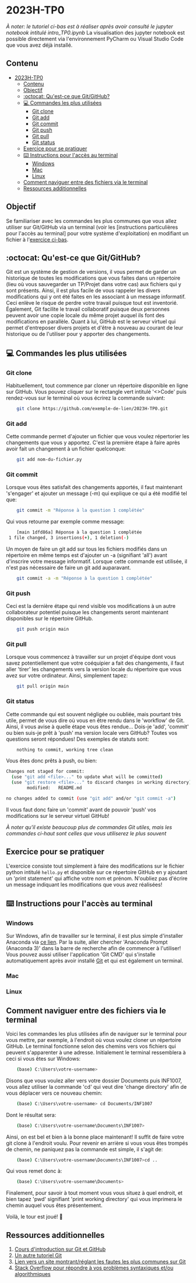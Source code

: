 # 2023H-TP0

*À noter: le tutoriel ci-bas est à réaliser après avoir consulté le jupyter notebook intitulé intro_TP0.ipynb*
La visualisation des jupyter notebook est possible directement via l'environnement PyCharm ou Visual Studio Code que vous avez déjà installé.

## Contenu
- [2023H-TP0](#2023h-tp0)
  - [Contenu](#contenu)
  - [Objectif](#objectif)
  - [:octocat: Qu'est-ce que Git/GitHub?](#octocat-quest-ce-que-gitgithub)
  - [:computer: Commandes les plus utilisées](#computer-commandes-les-plus-utilisées)
    - [Git clone](#git-clone)
    - [Git add](#git-add)
    - [Git commit](#git-commit)
    - [Git push](#git-push)
    - [Git pull](#git-pull)
    - [Git status](#git-status)
  - [Exercice pour se pratiquer](#exercice-pour-se-pratiquer)
  - [:keyboard: Instructions pour l'accès au terminal](#keyboard-instructions-pour-laccès-au-terminal)
    - [Windows](#windows)
    - [Mac](#mac)
    - [Linux](#linux)
  - [Comment naviguer entre des fichiers via le terminal](#comment-naviguer-entre-des-fichiers-via-le-terminal)
  - [Ressources additionnelles](#ressources-additionnelles)

## Objectif
Se familiariser avec les commandes les plus communes que vous allez utiliser sur Git/GitHub via un terminal (voir les [instructions particulières pour l'accès au terminal] pour votre système d'exploitation) en modifiant un fichier à l'[exercice ci-bas](#exercice-pour-se-pratiquer).

## :octocat: Qu'est-ce que Git/GitHub?
Git est un système de gestion de versions, il vous permet de garder un historique de toutes les modifications que vous faites dans un répertoire (lieu où vous sauvegarder un TP/Projet dans votre cas) aux fichiers qui y sont présents. Ainsi, il est plus facile de vous rappeler les divers modifications qui y ont été faites en les associant à un message informatif. Ceci enlève le risque de perdre votre travail puisque tout est inventorié. Également, Git facilite le travail collaboratif puisque deux personnes peuvent avoir une copie locale du même projet auquel ils font des modifications en parallèle. Quant à lui, GitHub est le serveur virtuel qui permet d'entreposer divers projets et d'être à nouveau au courant de leur historique ou de l'utiliser pour y apporter des changements. 

## :computer: Commandes les plus utilisées

### Git clone
Habituellement, tout commence par cloner un répertoire disponible en ligne sur GitHub. Vous pouvez cliquer sur le rectangle vert intitulé '<>Code' puis rendez-vous sur le terminal où vous écrirez la commande suivant:
```bash
    git clone https://github.com/exemple-de-lien/2023H-TP0.git
```
### Git add
Cette commande permet d'ajouter un fichier que vous voulez répertorier les changements que vous y apportez. C'est la première étape à faire après avoir fait un changement à un fichier quelconque:
```bash
    git add nom-du-fichier.py
```
### Git commit
Lorsque vous êtes satisfait des changements apportés, il faut maintenant 's'engager' et ajouter un message (-m) qui explique ce qui a été modifié tel que:
```bash
    git commit -m "Réponse à la question 1 complétée"
```
Qui vous retourne par exemple comme message:
```bash
    [main 1dfd86a] Réponse à la question 1 complétée
 1 file changed, 3 insertions(+), 1 deletion(-)
```
Un moyen de faire un git add sur tous les fichiers modifiés dans un répertoire en même temps est d'ajouter un -a (signifiant 'all') avant d'inscrire votre message informatif. Lorsque cette commande est utilisée, il n'est pas nécessaire de faire un git add auparavant.
```bash
    git commit -a -m "Réponse à la question 1 complétée"
```
### Git push
Ceci est la dernière étape qui rend visible vos modifications à un autre collaborateur potentiel puisque les changements seront maintenant disponibles sur le répertoire GitHub. 
```bash
    git push origin main
```
### Git pull
Lorsque vous commencez à travailler sur un projet d'équipe dont vous savez potentiellement que votre coéquipier a fait des changements, il faut aller 'tirer' les changements vers la version locale du répertoire que vous avez sur votre ordinateur. Ainsi, simplement tapez:
```bash
    git pull origin main
```
### Git status
Cette commande qui est souvent négligée ou oubliée, mais pourtant très utile, permet de vous dire où vous en être rendu dans le 'workflow' de Git. Ainsi, il vous avise à quelle étape vous êtes rendue... Dois-je 'add', 'commit' ou bien suis-je prêt à 'push' ma version locale vers GitHub? Toutes vos questions seront répondues!
Des exemples de statuts sont:
```bash
    nothing to commit, working tree clean
```
Vous êtes donc prêts à push, ou bien:
```bash
Changes not staged for commit:
  (use "git add <file>..." to update what will be committed)
  (use "git restore <file>..." to discard changes in working directory)
        modified:   README.md

no changes added to commit (use "git add" and/or "git commit -a")
```
Il vous faut donc faire un 'commit' avant de pouvoir 'push' vos modifications sur le serveur virtuel GitHub!

*À noter qu'il existe beaucoup plus de commandes Git utiles, mais les commandes ci-haut sont celles que vous utiliserez le plus souvent*
## Exercice pour se pratiquer
L'exercice consiste tout simplement à faire des modifications sur le fichier python intitulé `hello.py` et disponible sur ce répertoire GitHub en y ajoutant un 'print statement' qui affiche votre nom et prénom. N'oubliez pas d'écrire un message indiquant les modifications que vous avez réalisées!

## :keyboard: Instructions pour l'accès au terminal

### Windows
Sur Windows, afin de travailler sur le terminal, il est plus simple d'installer Anaconda via [ce lien](https://www.anaconda.com/products/distribution#). Par la suite, aller chercher 'Anaconda Prompt (Anaconda 3)' dans la barre de recherche afin de commencer à l'utiliser!
Vous pouvez aussi utiliser l'application 'Git CMD' qui s'installe automatiquement après avoir installé [Git](https://git-scm.com/download/win) et qui est également un terminal.

### Mac

### Linux

## Comment naviguer entre des fichiers via le terminal

Voici les commandes les plus utilisées afin de naviguer sur le terminal pour vous mettre, par exemple, à l'endroit où vous voulez cloner un répertoire GitHub. Le terminal fonctionne selon des chemins vers vos fichiers qui peuvent s'apparenter à une adresse. Initialement le terminal ressemblera à ceci si vous êtes sur Windows:
```bash
    (base) C:\Users\votre-username>
```
Disons que vous voulez aller vers votre dossier Documents puis INF1007, vous allez utiliser la commande 'cd' qui veut dire 'change directory' afin de vous déplacer vers ce nouveau chemin:
```bash
    (base) C:\Users\votre-username> cd Documents/INF1007
```
Dont le résultat sera:
```bash
    (base) C:\Users\votre-username\Documents\INF1007>
```
Ainsi, on est bel et bien à la bonne place maintenant! Il suffit de faire votre git clone à l'endroit voulu.
Pour revenir en arrière si vous vous êtes trompés de chemin, ne paniquez pas la commande est simple, il s'agit de:
```bash
    (base) C:\Users\votre-username\Documents\INF1007>cd ..
```
Qui vous remet donc à:
```bash
    (base) C:\Users\votre-username\Documents>
```
Finalement, pour savoir à tout moment vous vous situez à quel endroit, et bien tapez 'pwd' signifiant 'print working directory' qui vous imprimera le chemin auquel vous êtes présentement. 

Voilà, le tour est joué! :sparkler:

## Ressources additionnelles
1. [Cours d'introduction sur Git et GitHub](https://emdupre.github.io/git-course/)
2. [Un autre tutoriel Git](https://www.w3schools.com/git/)
3. [Lien vers un site montrant/réglant les fautes les plus communes sur Git](https://dangitgit.com/)
4. [Stack Overflow pour répondre à vos problèmes syntaxiques et/ou algorithmiques](https://stackoverflow.com/)